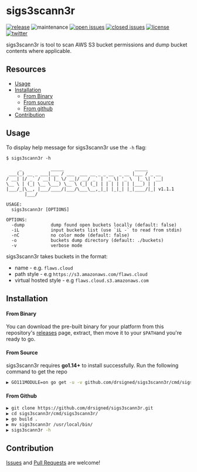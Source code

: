 # sigs3scann3r

[![release](https://img.shields.io/github/release/drsigned/sigs3scann3r?style=flat&color=0040ff)](https://github.com/drsigned/sigs3scann3r/releases) ![maintenance](https://img.shields.io/badge/maintained%3F-yes-0040ff.svg) [![open issues](https://img.shields.io/github/issues-raw/drsigned/sigs3scann3r.svg?style=flat&color=0040ff)](https://github.com/drsigned/sigs3scann3r/issues?q=is:issue+is:open) [![closed issues](https://img.shields.io/github/issues-closed-raw/drsigned/sigs3scann3r.svg?style=flat&color=0040ff)](https://github.com/drsigned/sigs3scann3r/issues?q=is:issue+is:closed) [![license](https://img.shields.io/badge/license-MIT-gray.svg?colorB=0040FF)](https://github.com/drsigned/sigs3scann3r/blob/master/LICENSE) [![twitter](https://img.shields.io/badge/twitter-@drsigned-0040ff.svg)](https://twitter.com/drsigned)

sigs3scann3r is tool to scan AWS S3 bucket permissions and dump bucket contents where applicable.

## Resources

* [Usage](#usage)
* [Installation](#installation)
	* [From Binary](#from-binary)
	* [From source](#from-source)
	* [From github](#from-github)
* [Contribution](#contribution)

## Usage

To display help message for sigs3scann3r use the `-h` flag:

```
$ sigs3scann3r -h

     _           _____                           _____      
 ___(_) __ _ ___|___ / ___  ___ __ _ _ __  _ __ |___ / _ __ 
/ __| |/ _` / __| |_ \/ __|/ __/ _` | '_ \| '_ \  |_ \| '__|
\__ \ | (_| \__ \___) \__ \ (_| (_| | | | | | | |___) | |   
|___/_|\__, |___/____/|___/\___\__,_|_| |_|_| |_|____/|_| v1.1.1
       |___/

USAGE:
  sigs3scann3r [OPTIONS]

OPTIONS:
  -dump          dump found open buckets locally (default: false)
  -iL            input buckets list (use `iL -` to read from stdin)
  -nC            no color mode (default: false)
  -o             buckets dump directory (default: ./buckets)
  -v             verbose mode
```

sigs3scann3r takes buckets in the format:
* name - e.g. `flaws.cloud`
* path style - e.g `https://s3.amazonaws.com/flaws.cloud`
* virtual hosted style - e.g `flaws.cloud.s3.amazonaws.com`

## Installation

#### From Binary

You can download the pre-built binary for your platform from this repository's [releases](https://github.com/drsigned/sigs3scann3r/releases/) page, extract, then move it to your `$PATH`and you're ready to go.

#### From Source

sigs3scann3r requires **go1.14+** to install successfully. Run the following command to get the repo

```bash
▶ GO111MODULE=on go get -u -v github.com/drsigned/sigs3scann3r/cmd/sigs3scann3r
```

#### From Github

```bash
▶ git clone https://github.com/drsigned/sigs3scann3r.git
▶ cd sigs3scann3r/cmd/sigs3scann3r/
▶ go build .
▶ mv sigs3scann3r /usr/local/bin/
▶ sigs3scann3r -h
```

## Contribution

[Issues](https://github.com/drsigned/sigs3scann3r/issues) and [Pull Requests](https://github.com/drsigned/sigs3scann3r/pulls) are welcome!